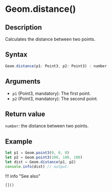 # Geom.distance()

## Description
Calculates the distance between two points.

## Syntax
```javascript
Geom.distance(p1: Point3, p2: Point3) : number
```

## Arguments
- `p1` (Point3, mandatory): The first point.
- `p2` (Point3, mandatory): The second point.

## Return value
`number`: the distance between two points.

## Example
```javascript linenums="1"
let p1 = Geom.point3(0, 0, 0)
let p2 = Geom.point3(100, 100, 100)
let dist = Geom.distance(p1, p2)
console.info(dist) // output:
```

!!! info "See also"

    []()